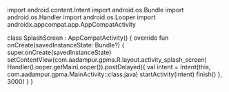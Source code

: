 import android.content.Intent
import android.os.Bundle
import android.os.Handler
import android.os.Looper
import androidx.appcompat.app.AppCompatActivity

class SplashScreen : AppCompatActivity() {
    override fun onCreate(savedInstanceState: Bundle?) {
        super.onCreate(savedInstanceState)
        setContentView(com.aadampur.gpma.R.layout.activity_splash_screen)
        Handler(Looper.getMainLooper()).postDelayed({
            val intent = Intent(this, com.aadampur.gpma.MainActivity::class.java)
            startActivity(intent)
            finish()
        }, 3000)
    }
}
